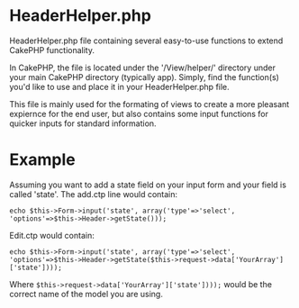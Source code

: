 HeaderHelper.php
=============

HeaderHelper.php file containing several easy-to-use functions to extend CakePHP functionality.

In CakePHP, the file is located under the '/View/helper/' directory under your main CakePHP directory (typically app).  Simply, find the function(s) you'd like to use and place it in your HeaderHelper.php file.

This file is mainly used for the formating of views to create a more pleasant expiernce for the end user, but also contains some input functions for quicker inputs for standard information.

Example
=============

Assuming you want to add a state field on your input form and your field is called 'state'.  The add.ctp line would contain:

`echo $this->Form->input('state', array('type'=>'select', 'options'=>$this->Header->getState()));`

Edit.ctp would contain:

`echo $this->Form->input('state', array('type'=>'select', 'options'=>$this->Header->getState($this->request->data['YourArray']['state'])));`

Where `$this->request->data['YourArray']['state'])));` would be the correct name of the model you are using.
